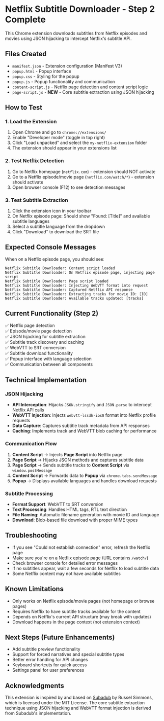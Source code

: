 # Netflix Subtitle Downloader - Step 2 Complete

This Chrome extension downloads subtitles from Netflix episodes and movies using JSON hijacking to intercept Netflix's subtitle API.

## Files Created

- `manifest.json` - Extension configuration (Manifest V3)
- `popup.html` - Popup interface
- `popup.css` - Styling for the popup
- `popup.js` - Popup functionality and communication
- `content-script.js` - Netflix page detection and content script logic
- `page-script.js` - **NEW** - Core subtitle extraction using JSON hijacking

## How to Test

### 1. Load the Extension
1. Open Chrome and go to `chrome://extensions/`
2. Enable "Developer mode" (toggle in top right)
3. Click "Load unpacked" and select the `my-netflix-extension` folder
4. The extension should appear in your extensions list

### 2. Test Netflix Detection
1. Go to Netflix homepage (`netflix.com`) - extension should NOT activate
2. Go to a Netflix episode/movie page (`netflix.com/watch/*`) - extension should activate
3. Open browser console (F12) to see detection messages

### 3. Test Subtitle Extraction
1. Click the extension icon in your toolbar
2. On Netflix episode page: Should show "Found: [Title]" and available subtitle languages
3. Select a subtitle language from the dropdown
4. Click "Download" to download the SRT file

## Expected Console Messages

When on a Netflix episode page, you should see:
```
Netflix Subtitle Downloader: Content script loaded
Netflix Subtitle Downloader: On Netflix episode page, injecting page script
Netflix Subtitle Downloader: Page script loaded
Netflix Subtitle Downloader: Injecting WebVTT format into request
Netflix Subtitle Downloader: Captured Netflix API response
Netflix Subtitle Downloader: Extracting tracks for movie ID: [ID]
Netflix Subtitle Downloader: Available tracks updated: [tracks]
```

## Current Functionality (Step 2)

✅ Netflix page detection  
✅ Episode/movie page detection  
✅ JSON hijacking for subtitle extraction  
✅ Subtitle track discovery and caching  
✅ WebVTT to SRT conversion  
✅ Subtitle download functionality  
✅ Popup interface with language selection  
✅ Communication between all components  

## Technical Implementation

### JSON Hijacking
- **API Interception**: Hijacks `JSON.stringify` and `JSON.parse` to intercept Netflix API calls
- **WebVTT Injection**: Injects `webvtt-lssdh-ios8` format into Netflix profile requests
- **Data Capture**: Captures subtitle track metadata from API responses
- **Caching**: Implements track and WebVTT blob caching for performance

### Communication Flow
1. **Content Script** → Injects **Page Script** into Netflix page
2. **Page Script** → Hijacks JSON methods and captures subtitle data
3. **Page Script** → Sends subtitle tracks to **Content Script** via `window.postMessage`
4. **Content Script** → Forwards data to **Popup** via `chrome.tabs.sendMessage`
5. **Popup** → Displays available languages and handles download requests

### Subtitle Processing
- **Format Support**: WebVTT to SRT conversion
- **Text Processing**: Handles HTML tags, RTL text direction
- **File Naming**: Automatic filename generation with movie ID and language
- **Download**: Blob-based file download with proper MIME types

## Troubleshooting

- If you see "Could not establish connection" error, refresh the Netflix page
- Make sure you're on a Netflix episode page (URL contains `/watch/`)
- Check browser console for detailed error messages
- If no subtitles appear, wait a few seconds for Netflix to load subtitle data
- Some Netflix content may not have available subtitles

## Known Limitations

- Only works on Netflix episode/movie pages (not homepage or browse pages)
- Requires Netflix to have subtitle tracks available for the content
- Depends on Netflix's current API structure (may break with updates)
- Download happens in the page context (not extension context)

## Next Steps (Future Enhancements)

- Add subtitle preview functionality
- Support for forced narratives and special subtitle types
- Better error handling for API changes
- Keyboard shortcuts for quick access
- Settings panel for user preferences

## Acknowledgments

This extension is inspired by and based on [Subadub](https://github.com/colingogogo/subadub) by Russel Simmons, which is licensed under the MIT License. The core subtitle extraction technique using JSON hijacking and WebVTT format injection is derived from Subadub's implementation.
